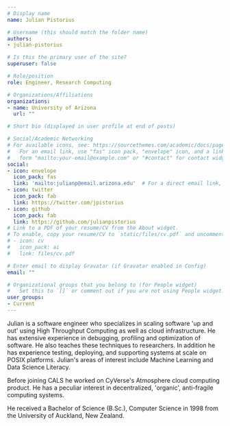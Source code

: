 ```yaml
---
# Display name
name: Julian Pistorius

# Username (this should match the folder name)
authors:
- julian-pistorius

# Is this the primary user of the site?
superuser: false

# Role/position
role: Engineer, Research Computing

# Organizations/Affiliations
organizations:
- name: University of Arizona
  url: ""

# Short bio (displayed in user profile at end of posts)

# Social/Academic Networking
# For available icons, see: https://sourcethemes.com/academic/docs/page-builder/#icons
#   For an email link, use "fas" icon pack, "envelope" icon, and a link in the
#   form "mailto:your-email@example.com" or "#contact" for contact widget.
social:
- icon: envelope
  icon_pack: fas
  link: 'mailto:julianp@email.arizona.edu'  # For a direct email link, use "mailto:test@example.org".
- icon: twitter
  icon_pack: fab
  link: https://twitter.com/jpistorius
- icon: github
  icon_pack: fab
  link: https://github.com/julianpistorius
# Link to a PDF of your resume/CV from the About widget.
# To enable, copy your resume/CV to `static/files/cv.pdf` and uncomment the lines below.
# - icon: cv
#   icon_pack: ai
#   link: files/cv.pdf

# Enter email to display Gravatar (if Gravatar enabled in Config)
email: ""

# Organizational groups that you belong to (for People widget)
#   Set this to `[]` or comment out if you are not using People widget.
user_groups:
- Current
---
```


Julian is a software engineer who specializes in scaling software 'up and out' using High Throughput Computing as well as cloud infrastructure. He has extensive experience in debugging, profiling and optimization of software. He also teaches these techniques to researchers. In addition he has experience testing, deploying, and supporting systems at scale on POSIX platforms. Julian's areas of interest include Machine Learning and Data Science Literacy.

Before joining CALS he worked on CyVerse's Atmosphere cloud computing product. He has a peculiar interest in decentralized, 'organic', anti-fragile computing systems.

He received a Bachelor of Science (B.Sc.), Computer Science in 1998 from the University of Auckland, New Zealand.
